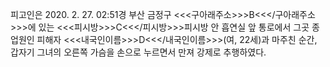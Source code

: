 피고인은 2020. 2. 27. 02:51경 부산 금정구 <<<구아래주소>>>B<<</구아래주소>>>에 있는 <<<피시방>>>C<<</피시방>>>피시방 안 흡연실 앞 통로에서 그곳 종업원인 피해자 <<<내국인이름>>>D<<</내국인이름>>>(여, 22세)과 마주친 순간, 갑자기 그녀의 오른쪽 가슴을 손으로 누르면서 만져 강제로 추행하였다.